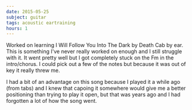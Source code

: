 ```yaml
---
date: 2015-05-25
subject: guitar
tags: acoustic eartraining
hours: 1
---
```


Worked on learning I Will Follow You Into The Dark by Death Cab by ear. This is something I've never really worked on enough and I still struggle with it. It went pretty well but I got completely stuck on the Fm in the intro/chorus. I could pick out a few of the notes but because it was out of key it really threw me.

I had a bit of an advantage on this song because I played it a while ago (from tabs) and I knew that capoing it somewhere would give me a better positioning than trying to play it open, but that was years ago and I had forgotten a lot of how the song went.
